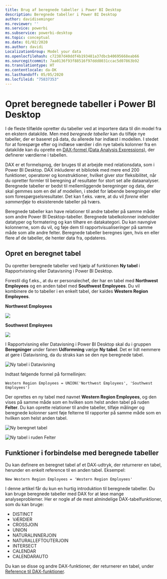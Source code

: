 ```yaml
---
title: Brug af beregnede tabeller i Power BI Desktop
description: Beregnede tabeller i Power BI Desktop
author: davidiseminger
ms.reviewer: ''
ms.service: powerbi
ms.subservice: powerbi-desktop
ms.topic: conceptual
ms.date: 01/02/2020
ms.author: davidi
LocalizationGroup: Model your data
ms.openlocfilehash: c72387d40ddf4b193481a37dbcb40695668eab66
ms.sourcegitcommit: 7aa0136f93f88516f97ddd8031ccac5d07863b92
ms.translationtype: HT
ms.contentlocale: da-DK
ms.lasthandoff: 05/05/2020
ms.locfileid: "75837353"
---
```

# <a name="create-calculated-tables-in-power-bi-desktop"></a>Opret beregnede tabeller i Power BI Desktop
I de fleste tilfælde opretter du tabeller ved at importere data til din model fra en ekstern datakilde. Men med *beregnede tabeller* kan du tilføje nye tabeller, der er baseret på data, du allerede har indlæst i modellen. I stedet for at forespørge efter og indlæse værdier i din nye tabels kolonner fra en datakilde kan du oprette en [DAX-formel (Data Analysis Expressions)](/dax/index), der definerer værdierne i tabellen.

DAX er et formelsprog, der bruges til at arbejde med relationsdata, som i Power BI Desktop. DAX inkluderer et bibliotek med mere end 200 funktioner, operatorer og konstruktioner, hvilket giver stor fleksibilitet, når du opretter formler til beregning af resultater for stort set alle dataanalyser. Beregnede tabeller er bedst til mellemliggende beregninger og data, der skal gemmes som en del af modellen, i stedet for løbende beregninger eller som forespørgselsresultater. Det kan f.eks. være, at du vil *forene* eller *sammenføje* to eksisterende tabeller på tværs.

Beregnede tabeller kan have relationer til andre tabeller på samme måde som andre Power BI Desktop-tabeller. Beregnede tabelkolonner indeholder datatyper og formatering og kan tilhøre en datakategori. Du kan navngive kolonnerne, som du vil, og føje dem til rapportvisualiseringer på samme måde som alle andre felter. Beregnede tabeller beregnes igen, hvis en eller flere af de tabeller, de henter data fra, opdateres.

## <a name="create-a-calculated-table"></a>Opret en beregnet tabel

Du opretter beregnede tabeller ved hjælp af funktionen **Ny tabel** i Rapportvisning eller Datavisning i Power BI Desktop.

Forestil dig f.eks., at du er personalechef, der har en tabel med **Northwest Employees** og en anden tabel med **Southwest Employees**. Du vil kombinere de to tabeller i en enkelt tabel, der kaldes **Western Region Employees**.

**Northwest Employees**

 ![](media/desktop-calculated-tables/calctables_nwempl.png)

**Southwest Employees**

 ![](media/desktop-calculated-tables/calctables_swempl.png)

I Rapportvisning eller Datavisning i Power BI Desktop skal du i gruppen **Beregninger** under fanen **Udformning** vælge **Ny tabel**. Det er lidt nemmere at gøre i Datavisning, da du straks kan se den nye beregnede tabel.

 ![Ny tabel i Datavisning](media/desktop-calculated-tables/calctables_formulabarempty.png)

Indtast følgende formel på formellinjen:

```dax
Western Region Employees = UNION('Northwest Employees', 'Southwest Employees')
```

Der oprettes en ny tabel med navnet **Western Region Employees**, og den vises på samme måde som en hvilken som helst anden tabel på ruden **Felter**. Du kan oprette relationer til andre tabeller, tilføje målinger og beregnede kolonner samt føje felterne til rapporter på samme måde som en hvilken som helst anden tabel.

 ![Ny beregnet tabel](media/desktop-calculated-tables/calctables_westregionempl.png)

 ![Ny tabel i ruden Felter](media/desktop-calculated-tables/calctables_fieldlist.png)

## <a name="functions-for-calculated-tables"></a>Funktioner i forbindelse med beregnede tabeller

Du kan definere en beregnet tabel af et DAX-udtryk, der returnerer en tabel, herunder en enkelt reference til en anden tabel. Eksempel:

```dax
New Western Region Employees = 'Western Region Employees'
```

I denne artikel får du kun en hurtig introduktion til beregnede tabeller. Du kan bruge beregnede tabeller med DAX for at løse mange analyseproblemer. Her er nogle af de mest almindelige DAX-tabelfunktioner, som du kan bruge:

* DISTINCT
* VÆRDIER
* CROSSJOIN
* UNION
* NATURALINNERJOIN
* NATURALLEFTOUTERJOIN
* INTERSECT
* CALENDAR
* CALENDARAUTO

Du kan se disse og andre DAX-funktioner, der returnerer en tabel, under [Reference til DAX-funktioner](/dax/dax-function-reference).

